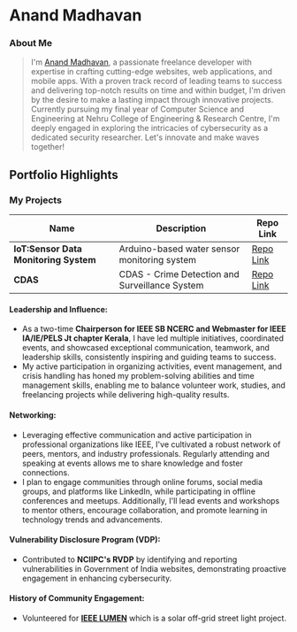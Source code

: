 # Anand Madhavan

### About Me

> I'm [Anand Madhavan](https://anandmadhavan.tech/), a passionate freelance developer with expertise in crafting cutting-edge websites, web applications, and mobile apps. With a proven track record of leading teams to success and delivering top-notch results on time and within budget, I'm driven by the desire to make a lasting impact through innovative projects. Currently pursuing my final year of Computer Science and Engineering at Nehru College of Engineering & Research Centre, I'm deeply engaged in exploring the intricacies of cybersecurity as a dedicated security researcher. Let's innovate and make waves together!


## Portfolio Highlights

### My Projects

| Name                | Description                                                                              | Repo Link                                                      |
|---------------------|----------------------------------------------------------------------------------------------|----------------------------------------------------------------|
| **IoT:Sensor Data Monitoring System**  | Arduino-based water sensor monitoring system                                               | [Repo Link ](https://github.com/Anand1020-pix/IOT)             |
| **CDAS**  | CDAS - Crime Detection and Surveillance System                                                | [Repo Link ](https://github.com/Anand1020-pix/CDAS)             |

#### Leadership and Influence:

- As a two-time **Chairperson for IEEE SB NCERC and Webmaster for IEEE IA/IE/PELS Jt chapter Kerala**, I have led multiple initiatives, coordinated events, and showcased exceptional communication, teamwork, and leadership skills, consistently inspiring and guiding teams to success.
- My active participation in organizing activities, event management, and crisis handling has honed my problem-solving abilities and time management skills, enabling me to balance volunteer work, studies, and freelancing projects while delivering high-quality results.

#### Networking:

- Leveraging effective communication and active participation in professional organizations like IEEE, I've cultivated a robust network of peers, mentors, and industry professionals. Regularly attending and speaking at events allows me to share knowledge and foster connections. 
- I plan to engage communities through online forums, social media groups, and platforms like LinkedIn, while participating in offline conferences and meetups. Additionally, I'll lead events and workshops to mentor others, encourage collaboration, and promote learning in technology trends and advancements.

#### Vulnerability Disclosure Program (VDP):

- Contributed to **NCIIPC's RVDP** by identifying and reporting vulnerabilities in Government of India websites, demonstrating proactive engagement in enhancing cybersecurity.

#### History of Community Engagement:

- Volunteered for **[IEEE LUMEN](https://www.ieeelumen.org/)** which is a solar off-grid street light project.


